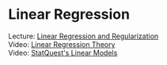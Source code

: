 # Linear Regression

Lecture: [Linear Regression and Regularization](https://nbviewer.jupyter.org/github/andrewgurung/mlcourse/blob/master/lecture/topic04_linear_models/topic4_linear_models_part1_mse_likelihood_bias_variance.ipynb)  
Video: [Linear Regression Theory](https://www.youtube.com/watch?v=ne-MfRfYs_c)  
Video: [StatQuest's Linear Models](https://youtu.be/nk2CQITm_eo)

